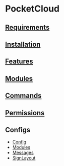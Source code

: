 # PocketCloud

## [Requirements](https://github.com/PocketCloudSystem/PocketCloud/wiki/Requirements)

## [Installation](https://github.com/PocketCloudSystem/PocketCloud/wiki/Installation)

## [Features](https://github.com/PocketCloudSystem/PocketCloud/wiki/Features)

## [Modules](https://github.com/PocketCloudSystm/PocketCloud/wiki/Modules)

## [Commands](https://github.com/PocketCloudSystm/PocketCloud/wiki/Commands)

## [Permissions](https://github.com/PocketCloudSystm/PocketCloud/wiki/Permissions)

## Configs
- [Config](https://github.com/PocketCloudSystem/PocketCloud/wiki/Config)
- [Modules](https://github.com/PocketCloudSystem/PocketCloud/wiki/Modules-Config)
- [Messages](https://github.com/PocketCloudSystem/PocketCloud/wiki/Messages-Config)
- [SignLayout](https://github.com/PocketCloudSystem/PocketCloud/wiki/SignLayout-Config)
